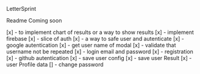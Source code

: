 LetterSprint 

Readme Coming soon 

[x] - to implement chart of results or a way to show results
[x] - implement firebase
[x] - slice of auth
[x] - a way to safe user and autenticate
[x] - google autentication
[x] - get user name of modal
[x] - validate that username not be repeated
[x] - login email and password
[x] - registration
[x] - github autentication
[x]  - save user config
[x]  - save user Result
[x]  - user Profile data
[]  - change password



